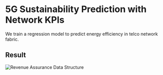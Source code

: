 # 5G Sustainability Prediction with Network KPIs
We train a regression model to predict energy efficiency in telco network fabric.
## Result
![Revenue Assurance Data Structure](https://raw.githubusercontent.com/fenar/etc-ai-wrx/main/sustainability/data/sus2.png)<br>
